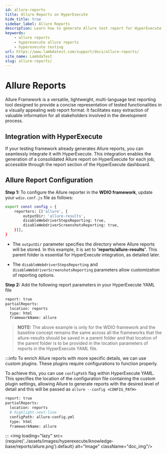 ```yaml
---
id: allure-reports
title: Allure Reports on HyperExecute
hide_title: true
sidebar_label: Allure Reports
description: Learn how to generate Allure test report for HyperExecute on lambdatest and download the reports from the dashboard
keywords:
    - allure reports
    - hyperexecute allure reports
    - hyperexecute testing
url: https://www.lambdatest.com/support/docs/allure-reports/
site_name: LambdaTest
slug: allure-reports/
---
```

<script type="application/ld+json"
      dangerouslySetInnerHTML={{ __html: JSON.stringify({
       "@context": "https://schema.org",
        "@type": "BreadcrumbList",
        "itemListElement": [{
          "@type": "ListItem",
          "position": 1,
          "name": "LambdaTest",
          "item": "https://www.lambdatest.com"
        },{
          "@type": "ListItem",
          "position": 2,
          "name": "Support",
          "item": "https://www.lambdatest.com/support/docs/"
        },{
          "@type": "ListItem",
          "position": 3,
          "name": "Allure Reports",
          "item": "https://www.lambdatest.com/support/docs/allure-reports/"
        }]
      })
    }}
></script>

# Allure Reports

Allure Framework is a versatile, lightweight, multi-language test reporting tool designed to provide a concise representation of tested functionalities in a visually appealing web report format. It facilitates easy extraction of valuable information for all stakeholders involved in the development process.

## Integration with HyperExecute

If your testing framework already generates Allure reports, you can seamlessly integrate it with HyperExecute. This integration enables the generation of a consolidated Allure report on HyperExecute for each job, accessible through the report section of the HyperExecute dashboard.

## Allure Report Configuration

**Step 1:** To configure the Allure reporter in the **WDIO framework**, update your `wdio.conf.js` file as follows:

```bash
export const config = {
    reporters: [['allure', {
        outputDir: 'allure-results',
        disableWebdriverStepsReporting: true,
        disableWebdriverScreenshotsReporting: true,
    }]],
}
```

- The `outputDir` parameter specifies the directory where Allure reports will be stored. In this example, it is set to **'reports/allure-results'**. This parent folder is essential for HyperExecute integration, as detailed later.

- The `disableWebdriverStepsReporting` and `disableWebdriverScreenshotsReporting` parameters allow customization of reporting options.

**Step 2:** Add the following report parameters in your HyperExecute YAML file

```bash
report: true
partialReports:
  location: reports
  type: html
  frameworkName: allure
```

> **NOTE:** The above example is only for the WDIO framework and the baseline concept remains the same across all the frameworks that the allure-results should be saved in a parent folder and that location of the parent folder is to be provided in the location parameters of reports in the HyperExecute YAML file. 

:::info
To enrich Allure reports with more specific details, we can use custom plugins. These plugins require configurations to function properly.

To achieve this, you can use `configPath` flag within HyperExecute YAML. This specifies the location of the configuration file containing the custom plugin settings, allowing Allure to generate reports with the desired level of detail and this will be passed as `allure --config <CONFIG_PATH>`

```bash
report: true
partialReports:
  location: reports
  # highlight-next-line
  configPath: allure-config.yml
  type: html
  frameworkName: allure
```
:::
<img loading="lazy" src={require('../assets/images/hyperexecute/knowledge-base/reports/allure.png').default} alt="Image"  className="doc_img"/>